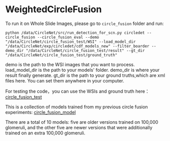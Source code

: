 # WeightedCircleFusion
To run it on Whole Slide Images, please go to `circle_fusion` folder and run:
```
python /data/CircleNet/src/run_detection_for_scn.py circledet --circle_fusion --circle_fusion_eval --demo "/data/CircleNet/circle_fusion_test/WSI" --load_model_dir "/data/CircleNet/exp/circledet/cdf_models_new" --filter_boarder --demo_dir "/data/CircleNet/circle_fusion_test/result" --gt_dir "/data/CircleNet/circle_fusion_test/ground_truth" 
```
demo is the path to the WSI images that you want to process. load_model_dir is the path to your models' folder. demo_dir is where your result finally generate. gt_dir is the path to your ground truths,which are xml files here.
You can set them anywhere in your computer.

For testing the code，you can use the WSIs and ground truth here：
[circle_fusion_test](https://vanderbilt.box.com/s/qnnyo7ai97q9e7do6htc1rg6kcabqnlh)

This is a collection of models trained from my previous circle fusion experiments:
[circle_fusion_model](https://vanderbilt.box.com/s/daknhqeow1fn2kg2tec4ncfzc46osdtg)

There are a total of 10 models: five are older versions trained on 100,000 glomeruli, and the other five are newer versions that were additionally trained on an extra 100,000 glomeruli.
